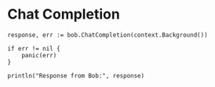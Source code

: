 # Chat Completion

```golang
response, err := bob.ChatCompletion(context.Background())

if err != nil {
    panic(err)
}

println("Response from Bob:", response)
```